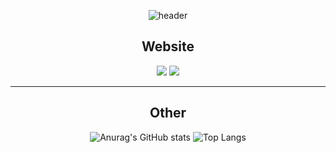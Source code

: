 <div align="center">

![header](https://capsule-render.vercel.app/api?type=waving&animation=fadeIn&color=0:0080ff,50:43c8b0&height=300&section=header&text=WELCOM&fontSize=95&fontAlign=50&animate,fadeIn&fontColor=f7e2df)

## Website
 <a href="https://www.youtube.com/channel/UCpymkxdZXbUZGPvh6tTtdDQ"><img src><img src="https://img.shields.io/badge/Youtube-e61919?style=flat-square&logo=Youtube&logoColor=FFFFF"/></a>
  <a href="http://ggm.gondr.net/user/profile/274"><img src><img src="https://img.shields.io/badge/School-FFFF00?style=flat-square&logo=GGM/&logoColor=000000"/></a>


---

## Other
![Anurag's GitHub stats](https://github-readme-stats.vercel.app/api?username=DDongYeop&show_icons=true&theme=flag-india) ![Top Langs](https://github-readme-stats.vercel.app/api/top-langs/?username=DDOngYeop&layout=compact&theme=flag-india)

</div>

